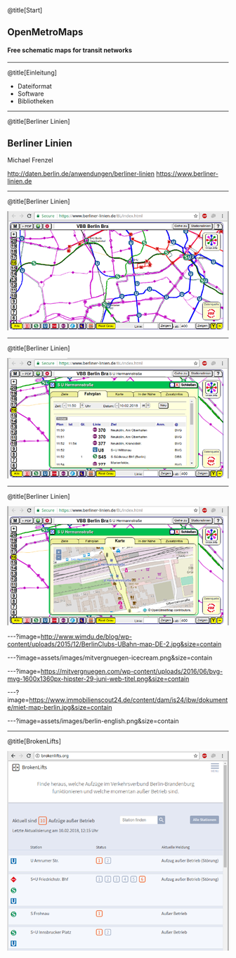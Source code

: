 @title[Start]

## Open<span class="gold">Metro</span>Maps

#### Free schematic maps for transit networks

---

@title[Einleitung]

* Dateiformat
* Software
* Bibliotheken

---

@title[Berliner Linien]

## Berliner Linien
Michael Frenzel

<http://daten.berlin.de/anwendungen/berliner-linien>
<https://www.berliner-linien.de>

---

@title[Berliner Linien]

![Image](assets/images/berliner_linien1.png)

---

@title[Berliner Linien]

![Image](assets/images/berliner_linien2.png)

---

@title[Berliner Linien]

![Image](assets/images/berliner_linien3.png)

---?image=http://www.wimdu.de/blog/wp-content/uploads/2015/12/BerlinClubs-UBahn-map-DE-2.jpg&size=contain

---?image=assets/images/mitvergnuegen-icecream.png&size=contain

---?image=https://mitvergnuegen.com/wp-content/uploads/2016/06/bvg-mvg-1600x1360px-hipster-29-juni-web-titel.png&size=contain

---?image=https://www.immobilienscout24.de/content/dam/is24/ibw/dokumente/miet-map-berlin.jpg&size=contain

---?image=assets/images/berlin-english.png&size=contain

---

@title[BrokenLifts]

![Image](assets/images/brokenlifts.png)
